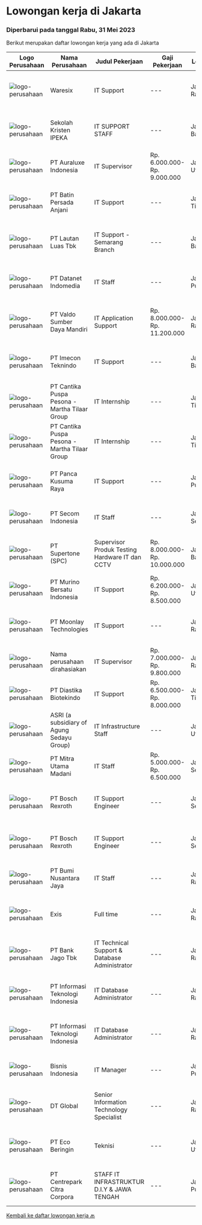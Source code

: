 
  # Lowongan kerja di Jakarta

  ### Diperbarui pada tanggal Rabu, 31 Mei 2023

  Berikut merupakan daftar lowongan kerja yang ada di Jakarta

  |Logo Perusahaan | Nama Perusahaan | Judul Pekerjaan | Gaji Pekerjaan | Lokasi | Deskripsi | Tanggal diunggah | Pranala |
  | -------------- | --------------- | --------------- | --------- | --------- | -------------- | ------- | ----------- |
  |![logo-perusahaan](https://i.ibb.co/sqvTCh9/112815900-stock-vector-no-image-available-icon-flat-vector.webp)|Waresix|IT Support|---|Jakarta Raya|Job description &amp; requirementsRequirements:Minimum Bachelor’s degree in IT, or related majorMinimum 1 year of experience in IT SupportFluent in...|Selasa, 30 Mei 2023|https://www.jobstreet.co.id/id/job/it-support-1035741587?token=0~ebb0a06b-055e-45ff-b522-638a46160519&sectionRank=1&jobId=jobstreet-id-job-1035741587|
|![logo-perusahaan](https://image-service-cdn.seek.com.au/c6a5968ea0c6b8e89e9a3d86bd012a43037a2d48/ee4dce1061f3f616224767ad58cb2fc751b8d2dc)|Sekolah Kristen IPEKA|IT SUPPORT STAFF|---|Jakarta Barat|Requirements:  Bachelor’s degree in Electrical Engineering / Informatics Maximum age of 30 years old Minimum 1-year experience in the relevant...|Rabu, 31 Mei 2023|https://www.jobstreet.co.id/id/job/it-support-staff-4354324?token=0~ebb0a06b-055e-45ff-b522-638a46160519&sectionRank=2&jobId=jobstreet-id-job-4354324|
|![logo-perusahaan](https://i.ibb.co/sqvTCh9/112815900-stock-vector-no-image-available-icon-flat-vector.webp)|PT Auraluxe Indonesia|IT Supervisor|Rp. 6.000.000-Rp. 9.000.000|Jakarta Utara|Kualifikasi: ​Pendidikan minimal S1 Jurusan Teknik (Teknik Informatika /Sistem Informasi). Berpengalaman dalam menangani sistem IT internal, khususnya...|Rabu, 31 Mei 2023|https://www.jobstreet.co.id/id/job/it-supervisor-4354161?token=0~ebb0a06b-055e-45ff-b522-638a46160519&sectionRank=3&jobId=jobstreet-id-job-4354161|
|![logo-perusahaan](https://image-service-cdn.seek.com.au/0355ed966693fef1b47c207b820c2e378b2d8c34/ee4dce1061f3f616224767ad58cb2fc751b8d2dc)|PT Batin Persada Anjani|IT Support|---|Jakarta Timur|1. Menerima, memprioritaskan dan menyelesaikan permintaan bantuan IT. 2. Instalasi, perawatan dan penyediaan dukungan harian baik untuk hardware &amp;...|Selasa, 30 Mei 2023|https://www.jobstreet.co.id/id/job/it-support-1035788093?token=0~ebb0a06b-055e-45ff-b522-638a46160519&sectionRank=4&jobId=jobstreet-id-job-1035788093|
|![logo-perusahaan](https://image-service-cdn.seek.com.au/d6194ee1073395bcae9a0c2dff41467756517cae/ee4dce1061f3f616224767ad58cb2fc751b8d2dc)|PT Lautan Luas Tbk|IT Support - Semarang Branch|---|Jakarta Barat|Responsibilities :1. Handling user issues by identifying and troubleshooting 2. Coordinate with IT Corporate for software, network, hardware...|Selasa, 30 Mei 2023|https://www.jobstreet.co.id/id/job/it-support-semarang-branch-1035983584?token=0~ebb0a06b-055e-45ff-b522-638a46160519&sectionRank=5&jobId=jobstreet-id-job-1035983584|
|![logo-perusahaan](https://image-service-cdn.seek.com.au/d47e6b60b2750dbc3f3565506d34503d738b01b3/ee4dce1061f3f616224767ad58cb2fc751b8d2dc)|PT Datanet Indomedia|IT Staff|---|Jakarta Pusat|Deskripsi Pekerjaan : Membuat perencanaan, pengembangan dan monitor program kerja IT Memahami konsep jaringan (internet, wired, wireless, routing,...|Selasa, 30 Mei 2023|https://www.jobstreet.co.id/id/job/it-staff-1035952925?token=0~ebb0a06b-055e-45ff-b522-638a46160519&sectionRank=6&jobId=jobstreet-id-job-1035952925|
|![logo-perusahaan](https://image-service-cdn.seek.com.au/c8b4653eeb66df10a0b4efb696f683ada8224d5a/ee4dce1061f3f616224767ad58cb2fc751b8d2dc)|PT Valdo Sumber Daya Mandiri|IT Application Support|Rp. 8.000.000-Rp. 11.200.000|Jakarta Raya|Experience in IT Apps Support at least for 2 years Minimum Bachelor Degree in Computer Science/Information Technology or related field Good...|Selasa, 30 Mei 2023|https://www.jobstreet.co.id/id/job/it-application-support-4353511?token=0~ebb0a06b-055e-45ff-b522-638a46160519&sectionRank=7&jobId=jobstreet-id-job-4353511|
|![logo-perusahaan](https://i.ibb.co/sqvTCh9/112815900-stock-vector-no-image-available-icon-flat-vector.webp)|PT Imecon Teknindo|IT Support|---|Jakarta Barat|Deskripsi Pekerjaan1. Memastikan komputer yang digunakan dapat berfungsi normal/berjalan seperti seharusnya.2. Harus memastikan bahwa semua komputer...|Selasa, 30 Mei 2023|https://www.jobstreet.co.id/id/job/it-support-1035946818?token=0~ebb0a06b-055e-45ff-b522-638a46160519&sectionRank=8&jobId=jobstreet-id-job-1035946818|
|![logo-perusahaan](https://image-service-cdn.seek.com.au/f2194e29259686b8b17538f207e480a451680847/ee4dce1061f3f616224767ad58cb2fc751b8d2dc)|PT Cantika Puspa Pesona - Martha Tilaar Group|IT Internship|---|Jakarta Timur|IT InternshipMartha Tilaar Group membuka kesempatan untuk Magang IT (software) selama 3-6 bulan.Kualifikasi : S1 IT FRESH GRADUATE (boleh untuk...|Selasa, 30 Mei 2023|https://www.jobstreet.co.id/id/job/it-internship-1035771110?token=0~ebb0a06b-055e-45ff-b522-638a46160519&sectionRank=9&jobId=jobstreet-id-job-1035771110|
|![logo-perusahaan](https://image-service-cdn.seek.com.au/011ed41ac1da2d6974b22e04b3071d10ba4e7eb5/ee4dce1061f3f616224767ad58cb2fc751b8d2dc)|PT Cantika Puspa Pesona - Martha Tilaar Group|IT Internship|---|Jakarta Timur|IT InternshipMartha Tilaar Group membuka kesempatan untuk Magang IT (software) selama 3-6 bulan.Kualifikasi : S1 IT FRESH GRADUATE (boleh untuk...|Selasa, 30 Mei 2023|https://www.jobstreet.co.id/id/job/it-internship-1035628956?token=0~ebb0a06b-055e-45ff-b522-638a46160519&sectionRank=10&jobId=jobstreet-id-job-1035628956|
|![logo-perusahaan](https://image-service-cdn.seek.com.au/fa498c631c0f3e3e5174d24175d6074cc30e7b47/ee4dce1061f3f616224767ad58cb2fc751b8d2dc)|PT Panca Kusuma Raya|IT Support|---|Jakarta Pusat|- Melakukan instalasi hardware dan software - Pemeliharaan dan perbaikan sistem : CCTV, PBX, dan jaringan. - Penanganan perbaikan darurat jika terjadi...|Selasa, 30 Mei 2023|https://www.jobstreet.co.id/id/job/it-support-1035768603?token=0~ebb0a06b-055e-45ff-b522-638a46160519&sectionRank=11&jobId=jobstreet-id-job-1035768603|
|![logo-perusahaan](https://image-service-cdn.seek.com.au/b4edfa7074852c4c2fb49e0c5c63c4fe641719a4/ee4dce1061f3f616224767ad58cb2fc751b8d2dc)|PT Secom Indonesia|IT Staff|---|Jakarta Selatan|IT - Power Platform Developer ·   Minimum S1 degree majoring in Technic Electrovor Technic Computer·   Windows administration·   Software trouble...|Selasa, 30 Mei 2023|https://www.jobstreet.co.id/id/job/it-staff-4352697?token=0~ebb0a06b-055e-45ff-b522-638a46160519&sectionRank=12&jobId=jobstreet-id-job-4352697|
|![logo-perusahaan](https://image-service-cdn.seek.com.au/649ba6da32fab0ef79d3f5c867bfe75fff27baca/ee4dce1061f3f616224767ad58cb2fc751b8d2dc)|PT Supertone (SPC)|Supervisor Produk Testing Hardware IT dan CCTV|Rp. 8.000.000-Rp. 10.000.000|Jakarta Barat|Salam Supertone!Perusahaan kami, yang bergerak di bidang teknologi informasi dan keamanan, sedang mencari seorang Supervisor Produk Testing yang...|Selasa, 30 Mei 2023|https://www.jobstreet.co.id/id/job/supervisor-produk-testing-hardware-it-dan-cctv-4353473?token=0~ebb0a06b-055e-45ff-b522-638a46160519&sectionRank=13&jobId=jobstreet-id-job-4353473|
|![logo-perusahaan](https://image-service-cdn.seek.com.au/b34b64e37b3081b370e49228869673194bb172a6/ee4dce1061f3f616224767ad58cb2fc751b8d2dc)|PT Murino Bersatu Indonesia|IT Support|Rp. 6.200.000-Rp. 8.500.000|Jakarta Utara|Requirements: Dedicated team player. Critical and Analytical Thinking. 2+ years of experience with IT Supporting roles. Having network routing...|Senin, 29 Mei 2023|https://www.jobstreet.co.id/id/job/it-support-4351626?token=0~ebb0a06b-055e-45ff-b522-638a46160519&sectionRank=14&jobId=jobstreet-id-job-4351626|
|![logo-perusahaan](https://image-service-cdn.seek.com.au/ac0d2cba3eb20a38479945b570c0f6698f465f79/ee4dce1061f3f616224767ad58cb2fc751b8d2dc)|PT Moonlay Technologies|IT Support|---|Jakarta Raya|Job description &amp; requirementsWe are looking for a highly capable IT Support Specialist to provide technical assistance to our staff. In this...|Selasa, 30 Mei 2023|https://www.jobstreet.co.id/id/job/it-support-1035920773?token=0~ebb0a06b-055e-45ff-b522-638a46160519&sectionRank=15&jobId=jobstreet-id-job-1035920773|
|![logo-perusahaan](https://i.ibb.co/sqvTCh9/112815900-stock-vector-no-image-available-icon-flat-vector.webp)|Nama perusahaan dirahasiakan|IT Supervisor|Rp. 7.000.000-Rp. 9.800.000|Jakarta Raya|Installing and configuring computer hardware, software, systems, networks, printers, and scanners. Monitoring and maintaining computer systems and...|Selasa, 30 Mei 2023|https://www.jobstreet.co.id/id/job/it-supervisor-4353183?token=0~ebb0a06b-055e-45ff-b522-638a46160519&sectionRank=16&jobId=jobstreet-id-job-4353183|
|![logo-perusahaan](https://image-service-cdn.seek.com.au/a48abff700df961951ae9b38ad8275a72e03ae0f/ee4dce1061f3f616224767ad58cb2fc751b8d2dc)|PT Diastika Biotekindo|IT Support|Rp. 6.500.000-Rp. 8.000.000|Jakarta Timur|TANGGUNG JAWAB : Melakukan troubleshoot hardware &amp; software (PC, Laptop, Printer, Server, LAN/WLAN) Bertanggung jawab mengelola dan memelihara...|Selasa, 30 Mei 2023|https://www.jobstreet.co.id/id/job/it-support-4352463?token=0~ebb0a06b-055e-45ff-b522-638a46160519&sectionRank=17&jobId=jobstreet-id-job-4352463|
|![logo-perusahaan](https://image-service-cdn.seek.com.au/1b7ceb79495ce212436f0fb45368fe9ffa13930a/ee4dce1061f3f616224767ad58cb2fc751b8d2dc)|ASRI (a subsidiary of Agung Sedayu Group)|IT Infrastructure Staff|---|Jakarta Utara|Qualification: Bachelor Degree in Computer Science / Information Technology or related major from reputable university Have minimum 1 year experience...|Selasa, 30 Mei 2023|https://www.jobstreet.co.id/id/job/it-infrastructure-staff-4352609?token=0~ebb0a06b-055e-45ff-b522-638a46160519&sectionRank=18&jobId=jobstreet-id-job-4352609|
|![logo-perusahaan](https://image-service-cdn.seek.com.au/abe2344a2905e0499372893a4d7c77e15cdde62c/ee4dce1061f3f616224767ad58cb2fc751b8d2dc)|PT Mitra Utama Madani|IT Staff|Rp. 5.000.000-Rp. 6.500.000|Jakarta Selatan|Qualifications :· Bachelor’s Degree in Computer Science, Informatics Engineering, Informatics System· Preferably having 1-2 years experience in...|Senin, 29 Mei 2023|https://www.jobstreet.co.id/id/job/it-staff-4351618?token=0~ebb0a06b-055e-45ff-b522-638a46160519&sectionRank=19&jobId=jobstreet-id-job-4351618|
|![logo-perusahaan](https://image-service-cdn.seek.com.au/991d17d344dbbdc359c2f16c6c1bea578bdf6171/ee4dce1061f3f616224767ad58cb2fc751b8d2dc)|PT Bosch Rexroth|IT Support Engineer|---|Jakarta Selatan|Company DescriptionAt Bosch, we care. For you, our business, and our environment.Let’s turn visions into reality. At Bosch, we shape the future by...|Selasa, 30 Mei 2023|https://www.jobstreet.co.id/id/job/it-support-engineer-1035771584?token=0~ebb0a06b-055e-45ff-b522-638a46160519&sectionRank=20&jobId=jobstreet-id-job-1035771584|
|![logo-perusahaan](https://image-service-cdn.seek.com.au/991d17d344dbbdc359c2f16c6c1bea578bdf6171/ee4dce1061f3f616224767ad58cb2fc751b8d2dc)|PT Bosch Rexroth|IT Support Engineer|---|Jakarta Selatan|Company DescriptionAt Bosch, we care. For you, our business, and our environment.Let’s turn visions into reality. At Bosch, we shape the future by...|Selasa, 30 Mei 2023|https://www.jobstreet.co.id/id/job/it-support-engineer-1035639341?token=0~ebb0a06b-055e-45ff-b522-638a46160519&sectionRank=21&jobId=jobstreet-id-job-1035639341|
|![logo-perusahaan](https://image-service-cdn.seek.com.au/2fde1b85c025c4bd9cc2aeadfe1d6ab1ed6e4f77/ee4dce1061f3f616224767ad58cb2fc751b8d2dc)|PT Bumi Nusantara Jaya|IT Staff|---|Jakarta Raya|Job Requirements:- Formal education in computer engineering or informatics engineering- Have experience in database maintenance, mastering database...|Senin, 29 Mei 2023|https://www.jobstreet.co.id/id/job/it-staff-4352065?token=0~ebb0a06b-055e-45ff-b522-638a46160519&sectionRank=22&jobId=jobstreet-id-job-4352065|
|![logo-perusahaan](https://i.ibb.co/sqvTCh9/112815900-stock-vector-no-image-available-icon-flat-vector.webp)|Exis|Full time|---|Jakarta Raya|Industry: IT ServicesWork Experience: 4-5 yearsCity: JakartaState/Province: Jakarta RayaZip/Postal Code: 10110Job DescriptionJOB DESCRIPTION •...|Selasa, 30 Mei 2023|https://www.jobstreet.co.id/id/job/full-time-1035741556?token=0~ebb0a06b-055e-45ff-b522-638a46160519&sectionRank=23&jobId=jobstreet-id-job-1035741556|
|![logo-perusahaan](https://i.ibb.co/sqvTCh9/112815900-stock-vector-no-image-available-icon-flat-vector.webp)|PT Bank Jago Tbk|IT Technical Support & Database Administrator|---|Jakarta Raya|Role ObjectivesResponsible for the design, development and operation of servers, operating systems, storage, virtualization and databasesWhat you will...|Selasa, 30 Mei 2023|https://www.jobstreet.co.id/id/job/it-technical-support-database-administrator-1035772799?token=0~ebb0a06b-055e-45ff-b522-638a46160519&sectionRank=24&jobId=jobstreet-id-job-1035772799|
|![logo-perusahaan](https://image-service-cdn.seek.com.au/ffb2408b2a02c1b8348dc2af4952a87ebe96bc89/ee4dce1061f3f616224767ad58cb2fc751b8d2dc)|PT Informasi Teknologi Indonesia|IT Database Administrator|---|Jakarta Raya|Job description &amp; requirementsQualification Required : Min 1 year experience in Database Administrator   Bachelor Degree in Informatics...|Selasa, 30 Mei 2023|https://www.jobstreet.co.id/id/job/it-database-administrator-1035651184?token=0~ebb0a06b-055e-45ff-b522-638a46160519&sectionRank=25&jobId=jobstreet-id-job-1035651184|
|![logo-perusahaan](https://image-service-cdn.seek.com.au/ffb2408b2a02c1b8348dc2af4952a87ebe96bc89/ee4dce1061f3f616224767ad58cb2fc751b8d2dc)|PT Informasi Teknologi Indonesia|IT Database Administrator|---|Jakarta Raya|Job description &amp; requirementsQualification Required : Min 1 year experience in Database Administrator   Bachelor Degree in Informatics...|Selasa, 30 Mei 2023|https://www.jobstreet.co.id/id/job/it-database-administrator-1035765878?token=0~ebb0a06b-055e-45ff-b522-638a46160519&sectionRank=26&jobId=jobstreet-id-job-1035765878|
|![logo-perusahaan](https://image-service-cdn.seek.com.au/e39bd7a4c432b3b6dfb60008aeded57b6564ef72/ee4dce1061f3f616224767ad58cb2fc751b8d2dc)|Bisnis Indonesia|IT Manager|---|Jakarta Pusat|Deskripsi Pekerjaan: Menyusun serta mengawasi keberjalanan rencana, program kerja tahunan serta anggaran bagian Information Technology (IT) terkait...|Senin, 29 Mei 2023|https://www.jobstreet.co.id/id/job/it-manager-4351816?token=0~ebb0a06b-055e-45ff-b522-638a46160519&sectionRank=27&jobId=jobstreet-id-job-4351816|
|![logo-perusahaan](https://i.ibb.co/sqvTCh9/112815900-stock-vector-no-image-available-icon-flat-vector.webp)|DT Global|Senior Information Technology Specialist|---|Jakarta Raya|LocationJakarta, IndonesiaAd TitleSenior Information Technology SpecialistProgram BackgroundPoverty Alleviation and Comprehensive, Inclusive and...|Selasa, 30 Mei 2023|https://www.jobstreet.co.id/id/job/senior-information-technology-specialist-1035840038?token=0~ebb0a06b-055e-45ff-b522-638a46160519&sectionRank=28&jobId=jobstreet-id-job-1035840038|
|![logo-perusahaan](https://image-service-cdn.seek.com.au/c8683febd51e043f5a5e33f371b40337e65a7101/ee4dce1061f3f616224767ad58cb2fc751b8d2dc)|PT Eco Beringin|Teknisi|---|Jakarta Utara|Deskripsi Pekerjaan- Memeriksa mesin produksi dan memastikan fungsi mesin beroperasi dengan baik.- Melaporkan keadaan mesin produksi setelah...|Selasa, 30 Mei 2023|https://www.jobstreet.co.id/id/job/teknisi-1035741483?token=0~ebb0a06b-055e-45ff-b522-638a46160519&sectionRank=29&jobId=jobstreet-id-job-1035741483|
|![logo-perusahaan](https://image-service-cdn.seek.com.au/125509e22c818e71296f1bbefe0574502793ec7a/ee4dce1061f3f616224767ad58cb2fc751b8d2dc)|PT Centrepark Citra Corpora|STAFF IT INFRASTRUKTUR D.I.Y & JAWA TENGAH|---|Jakarta Pusat|Jobdesc Detail:1. Menguasai &amp; memahami IT infrastruktur dalam industri parkir2. Menguasai &amp; dapat memasang beberapa alat parking seperti:...|Selasa, 30 Mei 2023|https://www.jobstreet.co.id/id/job/staff-it-infrastruktur-d.i.y-jawa-tengah-4353010?token=0~ebb0a06b-055e-45ff-b522-638a46160519&sectionRank=30&jobId=jobstreet-id-job-4353010|


  [Kembali ke daftar lowongan kerja 🔙](../README.md#daftar-lowongan-kerja)
  